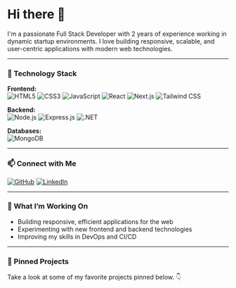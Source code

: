 # Hi there 👋

I'm a passionate Full Stack Developer with 2 years of experience working in dynamic startup environments. I love building responsive, scalable, and user-centric applications with modern web technologies. 

---

### 🔧 Technology Stack

**Frontend:**  
![HTML5](https://img.shields.io/badge/HTML5-E34F26?style=flat&logo=html5&logoColor=white)
![CSS3](https://img.shields.io/badge/CSS3-1572B6?style=flat&logo=css3&logoColor=white)
![JavaScript](https://img.shields.io/badge/JavaScript-F7DF1E?style=flat&logo=javascript&logoColor=black)
![React](https://img.shields.io/badge/React-61DAFB?style=flat&logo=react&logoColor=black)
![Next.js](https://img.shields.io/badge/Next.js-000000?style=flat&logo=nextdotjs&logoColor=white)
![Tailwind CSS](https://img.shields.io/badge/TailwindCSS-38B2AC?style=flat&logo=tailwind-css&logoColor=white)

**Backend:**  
![Node.js](https://img.shields.io/badge/Node.js-339933?style=flat&logo=nodedotjs&logoColor=white)
![Express.js](https://img.shields.io/badge/Express.js-000000?style=flat&logo=express&logoColor=white)
![.NET](https://img.shields.io/badge/.NET-5C2D91?style=flat&logo=dotnet&logoColor=white)

**Databases:**  
![MongoDB](https://img.shields.io/badge/MongoDB-47A248?style=flat&logo=mongodb&logoColor=white)

---

### 📫 Connect with Me

[![GitHub](https://img.shields.io/badge/GitHub-333?style=for-the-badge&logo=github)](https://github.com/JAWAD-ASGHAR)
[![LinkedIn](https://img.shields.io/badge/LinkedIn-0077B5?style=for-the-badge&logo=linkedin)](https://www.linkedin.com/in/jawad-asghar-a1290028b/)

---

### 🚀 What I’m Working On
- Building responsive, efficient applications for the web
- Experimenting with new frontend and backend technologies
- Improving my skills in DevOps and CI/CD 

---

### 📌 Pinned Projects

Take a look at some of my favorite projects pinned below. 👇

